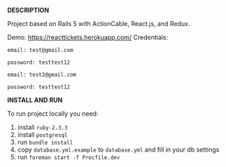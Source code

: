 **DESCRIPTION**

Project based on Rails 5 with ActionCable, React.js, and Redux.

Demo: https://reacttickets.herokuapp.com/
Credentials: 

  `email: test@gmail.com`

  `password: testtest12`
   
  `email: test2@gmail.com`

  `password: testtest12`
 

**INSTALL AND RUN**

To run project locally you need:
1) install `ruby-2.3.3`
2) install `postgresql`
2) run `bundle install`
3) copy `database.yml.example` to `database.yml` and fill in your db settings
4) run `foreman start -f Procfile.dev`

